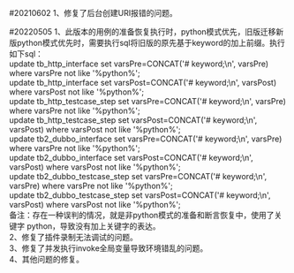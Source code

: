 #20210602
1、修复了后台创建URI报错的问题。

#20220505
1、此版本的用例的准备恢复执行时，python模式优先，旧版迁移新版python模式优先时，需要执行sql将旧版的原先基于keyword的加上前缀。执行如下sql：  
update tb_http_interface set varsPre=CONCAT('# keyword;\n', varsPre) where varsPre not like '%python%';  
update tb_http_interface set varsPost=CONCAT('# keyword;\n', varsPost) where varsPost not like '%python%';  
update tb_http_testcase_step set varsPre=CONCAT('# keyword;\n', varsPre) where varsPre not like '%python%';  
update tb_http_testcase_step set varsPost=CONCAT('# keyword;\n', varsPost) where varsPost not like '%python%';  
update tb2_dubbo_interface set varsPre=CONCAT('# keyword;\n', varsPre) where varsPre not like '%python%';  
update tb2_dubbo_interface set varsPost=CONCAT('# keyword;\n', varsPost) where varsPost not like '%python%';  
update tb2_dubbo_testcase_step set varsPre=CONCAT('# keyword;\n', varsPre) where varsPre not like '%python%';  
update tb2_dubbo_testcase_step set varsPost=CONCAT('# keyword;\n', varsPost) where varsPost not like '%python%';  
备注：存在一种误判的情况，就是非python模式的准备和断言恢复中，使用了关键字 python，导致没有加上关键字的表达。  
2、修复了插件录制无法调试的问题。  
3、修复了并发执行invoke全局变量导致环境错乱的问题。  
4、其他问题的修复。  